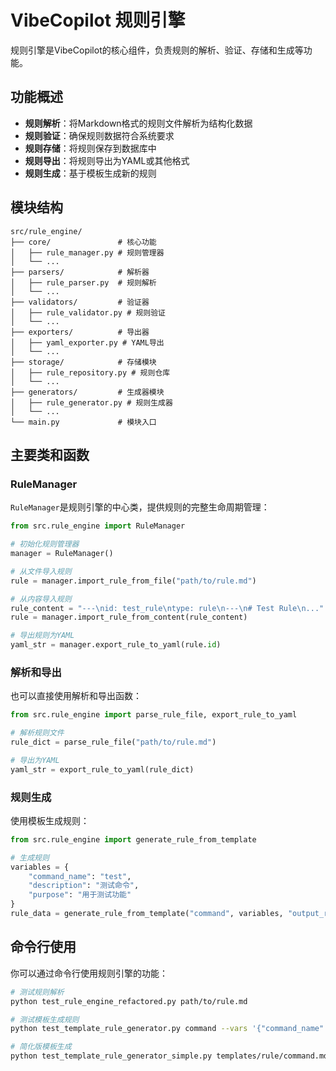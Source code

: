 # VibeCopilot 规则引擎

规则引擎是VibeCopilot的核心组件，负责规则的解析、验证、存储和生成等功能。

## 功能概述

- **规则解析**：将Markdown格式的规则文件解析为结构化数据
- **规则验证**：确保规则数据符合系统要求
- **规则存储**：将规则保存到数据库中
- **规则导出**：将规则导出为YAML或其他格式
- **规则生成**：基于模板生成新的规则

## 模块结构

```
src/rule_engine/
├── core/               # 核心功能
│   ├── rule_manager.py # 规则管理器
│   └── ...
├── parsers/            # 解析器
│   ├── rule_parser.py  # 规则解析
│   └── ...
├── validators/         # 验证器
│   ├── rule_validator.py # 规则验证
│   └── ...
├── exporters/          # 导出器
│   ├── yaml_exporter.py # YAML导出
│   └── ...
├── storage/            # 存储模块
│   ├── rule_repository.py # 规则仓库
│   └── ...
├── generators/         # 生成器模块
│   ├── rule_generator.py # 规则生成器
│   └── ...
└── main.py             # 模块入口
```

## 主要类和函数

### RuleManager

`RuleManager`是规则引擎的中心类，提供规则的完整生命周期管理：

```python
from src.rule_engine import RuleManager

# 初始化规则管理器
manager = RuleManager()

# 从文件导入规则
rule = manager.import_rule_from_file("path/to/rule.md")

# 从内容导入规则
rule_content = "---\nid: test_rule\ntype: rule\n---\n# Test Rule\n..."
rule = manager.import_rule_from_content(rule_content)

# 导出规则为YAML
yaml_str = manager.export_rule_to_yaml(rule.id)
```

### 解析和导出

也可以直接使用解析和导出函数：

```python
from src.rule_engine import parse_rule_file, export_rule_to_yaml

# 解析规则文件
rule_dict = parse_rule_file("path/to/rule.md")

# 导出为YAML
yaml_str = export_rule_to_yaml(rule_dict)
```

### 规则生成

使用模板生成规则：

```python
from src.rule_engine import generate_rule_from_template

# 生成规则
variables = {
    "command_name": "test",
    "description": "测试命令",
    "purpose": "用于测试功能"
}
rule_data = generate_rule_from_template("command", variables, "output_rule.md")
```

## 命令行使用

你可以通过命令行使用规则引擎的功能：

```bash
# 测试规则解析
python test_rule_engine_refactored.py path/to/rule.md

# 测试模板生成规则
python test_template_rule_generator.py command --vars '{"command_name":"test"}'

# 简化版模板生成
python test_template_rule_generator_simple.py templates/rule/command.md output.md --vars '{"command_name":"test"}'
```

